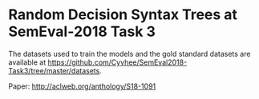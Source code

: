 # Random Decision Syntax Trees at SemEval-2018 Task 3
The datasets used to train the models and the gold standard datasets are available at https://github.com/Cyvhee/SemEval2018-Task3/tree/master/datasets.

Paper: http://aclweb.org/anthology/S18-1091
